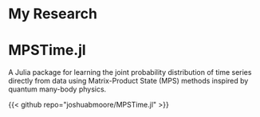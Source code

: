 # My Research

# MPSTime.jl

A Julia package for learning the joint probability distribution of time series directly from data using Matrix-Product State (MPS) methods inspired by quantum many-body physics.

{{< github repo="joshuabmoore/MPSTime.jl" >}}


